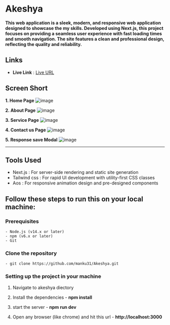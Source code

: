 # Akeshya

**This web application is a sleek, modern, and responsive web application designed to showcase the my skills. Developed using Next.js, this project focuses on providing a seamless user experience with fast loading times and smooth navigation. The site features a clean and professional design, reflecting the quality and reliability.**


## Links

 - **Live Link** : [Live URL](https://akeshya-steel.vercel.app/)


## Screen Short

**1. Home Page**
  ![image](https://github.com/manku31/Akeshya/assets/88385550/1f583954-e36e-4d02-acb2-33bf91efe88c)

**2. About Page**
  ![image](https://github.com/manku31/Akeshya/assets/88385550/cd935eef-6bd3-450d-a459-87f39fa2c50d)

**3. Service Page**
  ![image](https://github.com/manku31/Akeshya/assets/88385550/f21407db-6a60-4850-982d-54306bb699d0)

**4. Contact us Page**
  ![image](https://github.com/manku31/Akeshya/assets/88385550/dddf9a01-36d7-4fd5-b24d-f18076a29bd9)

**5. Response save Modal**
  ![image](https://github.com/manku31/Akeshya/assets/88385550/882ab6cf-9952-4c17-bf0d-babf61d0f600)




---





## Tools Used

- Next.js  : For server-side rendering and static site generation
- Tailwind css : For rapid UI development with utility-first CSS classes
- Aos : For responsive animation design and pre-designed components




## Follow these steps to run this on your local machine:

### Prerequisites

    - Node.js (v14.x or later)
    - npm (v6.x or later)
    - Git


### Clone the repository 
    - git clone https://github.com/manku31/Akeshya.git


### Setting up the project in your machine

  1. Navigate to akeshya diectory

  2. Install the dependencies
    - **npm install**
  
  3. start the server
    - **npm run dev**
     
  4. Open any browser (like chrome) and hit this url
    - **http://localhost:3000**
  
